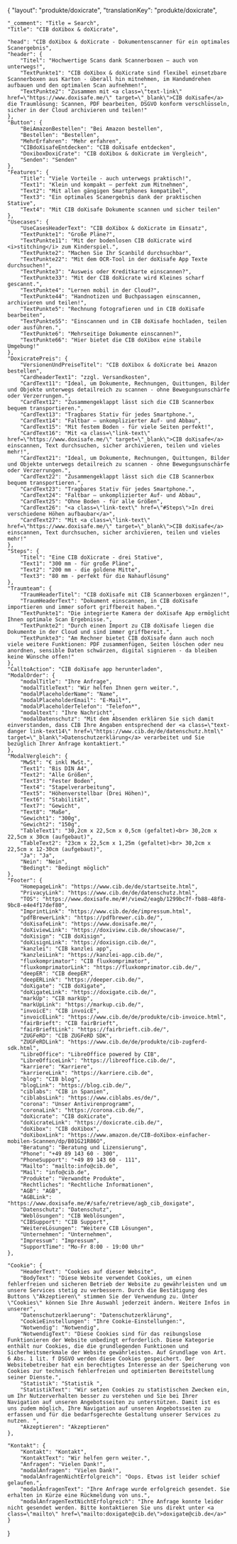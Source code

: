 {
    "layout": "produkte/doxicrate",
	"translationKey": "produkte/doxicrate",

    "_comment": "Title = Search", 
    "Title": "CIB doXibox & doXicrate",

    "head": "CIB doXibox & doXicrate - Dokumentenscanner für ein optimales Scanergebnis",
    "header": {
        "Titel": "Hochwertige Scans dank Scannerboxen – auch von unterwegs!",
        "TextPunkte1": "CIB doXibox & doXicrate sind flexibel einsetzbare Scannerboxen aus Karton - überall hin mitnehmen, im Handumdrehen aufbauen und den optimalen Scan aufnehmen!",
        "TextPunkte2": "Zusammen mit <a class=\"text-link\" href=\"https://www.doxisafe.me/\" target=\"_blank\">CIB doXisafe</a> die Traumlösung: Scannen, PDF bearbeiten, DSGVO konform verschlüsseln, sicher in der Cloud archivieren und teilen!"
    },
    "Button": {
        "BeiAmazonBestellen": "Bei Amazon bestellen",
        "Bestellen": "Bestellen",
        "MehrErfahren": "Mehr erfahren",
        "CIBdoXisafeEntdecken": "CIB doXisafe entdecken",
        "DoxiboxDoxiCrate": "CIB doXibox & doXicrate im Vergleich",
        "Senden": "Senden"
    },
    "Features": {
        "Title": "Viele Vorteile - auch unterwegs praktisch!",
        "Text1": "Klein und kompakt – perfekt zum Mitnehmen",
        "Text2": "Mit allen gängigen Smartphones kompatibel",
        "Text3": "Ein optimales Scanergebnis dank der praktischen Stative",
        "Text4": "Mit CIB doXisafe Dokumente scannen und sicher teilen"
    },
    "Usecases": {
        "UseCasesHeaderText": "CIB doXibox & doXicrate im Einsatz",
        "TextPunkte1": "Große Pläne?",
        "TextPunkte11": "Mit der bodenlosen CIB doXicrate wird <i>stitching</i> zum Kinderspiel.",
        "TextPunkte2": "Machen Sie Ihr Scanbild durchsuchbar",
        "TextPunkte22": "Mit dem OCR-Tool in der doXisafe App Texte durchsuchen!",
        "TextPunkte3": "Ausweis oder Kreditkarte einscannen?",
        "TextPunkte33": "Mit der CIB doXicrate wird Kleines scharf gescannt.",
        "TextPunkte4": "Lernen mobil in der Cloud?",
        "TextPunkte44": "Handnotizen und Buchpassagen einscannen, archivieren und teilen!",
        "TextPunkte5": "Rechnung fotografieren und in CIB doXisafe bearbeiten",
        "TextPunkte55": "Einscannen und in CIB doXisafe hochladen, teilen oder ausführen.",
        "TextPunkte6": "Mehrseitige Dokumente einscannen?",
        "TextPunkte66": "Hier bietet die CIB doXibox eine stabile Umgebung!"
    },
    "DoxicratePreis": {
        "VersionenUndPreiseTitel": "CIB doXibox & doXicrate bei Amazon bestellen",
        "CardheaderText1": "zzgl. Versandkosten",
        "CardText11": "Ideal, um Dokumente, Rechnungen, Quittungen, Bilder und Objekte unterwegs detailreich zu scannen - ohne Bewegungsunschärfe oder Verzerrungen.",
        "CardText12": "Zusammengeklappt lässt sich die CIB Scannerbox bequem transportieren.",
        "CardText13": "Tragbares Stativ für jedes Smartphone.",
        "CardText14": "Faltbar – unkomplizierter Auf- und Abbau",
        "CardText15": "Mit festem Boden - für viele Seiten perfekt!",
        "CardText16": "Mit <a class=\"link-text\" href=\"https://www.doxisafe.me/\" target=\"_blank\">CIB doXisafe</a> einscannen, Text durchsuchen, sicher archivieren, teilen und vieles mehr!",
        "CardText21": "Ideal, um Dokumente, Rechnungen, Quittungen, Bilder und Objekte unterwegs detailreich zu scannen - ohne Bewegungsunschärfe oder Verzerrungen.",
        "CardText22": "Zusammengeklappt lässt sich die CIB Scannerbox bequem transportieren.",
        "CardText23": "Tragbares Stativ für jedes Smartphone.",
        "CardText24": "Faltbar – unkomplizierter Auf- und Abbau",
        "CardText25": "Ohne Boden - für alle Größen",
        "CardText26": "<a class=\"link-text\" href=\"#Steps\">In drei verschiedene Höhen aufbaubar</a>",
        "CardText27": "Mit <a class=\"link-text\" href=\"https://www.doxisafe.me/\" target=\"_blank\">CIB doXisafe</a> einscannen, Text durchsuchen, sicher archivieren, teilen und vieles mehr!"
    },
    "Steps": {
        "Titel": "Eine CIB doXicrate - drei Stative",
        "Text1": "300 mm - für große Pläne",
        "Text2": "200 mm - die goldene Mitte",
        "Text3": "80 mm - perfekt für die Nahauflösung"
    },
    "Traumteam": {
        "TraumHeaderTitel": "CIB doXisafe mit CIB Scannerboxen ergänzen!",
        "TraumHeaderText": "Dokument einscannen, in CIB doXisafe importieren und immer sofort griffbereit haben.",
        "TextPunkte1": "Die integrierte Kamera der doXisafe App ermöglicht Ihnen optimale Scan Ergebnisse.",
        "TextPunkte2": "Durch einen Import zu CIB doXisafe liegen die Dokumente in der Cloud und sind immer griffbereit.",
        "TextPunkte3": "Am Rechner bietet CIB doXisafe dann auch noch viele weitere Funktionen: PDF zusammenfügen, Seiten löschen oder neu anordnen, sensible Daten schwärzen, digital signieren - da bleiben keine Wünsche offen!"
    },
    "CalltoAction": "CIB doXisafe app herunterladen",
    "ModalOrder": {
        "modalTitle": "Ihre Anfrage",
        "modalTitleText": "Wir helfen Ihnen gern weiter.",
        "modalPlaceholderName": "Name",
        "modalPlaceholderEmail": "E-Mail*",
        "modalPlaceholderTelefon": "Telefon*",
        "modaltext": "Ihre Nachricht",
        "modalDatenschutz": "Mit dem Absenden erklären Sie sich damit einverstanden, dass CIB Ihre Angaben entsprechend der <a class=\"text-danger link-text14\" href=\"https://www.cib.de/de/datenschutz.html\" target=\"_blank\">Datenschutzerklärung</a> verarbeitet und Sie bezüglich Ihrer Anfrage kontaktiert."
    },
    "ModalVergleich": {
        "MwSt": "€ inkl MwSt.",
        "Text1": "Bis DIN A4",
        "Text2": "Alle Größen",
        "Text3": "Fester Boden",
        "Text4": "Stapelverarbeitung",
        "Text5": "Höhenverstellbar (Drei Höhen)",
        "Text6": "Stabilität",
        "Text7": "Gewicht",
        "Text8": "Maße",
        "Gewicht1": "300g",
        "Gewicht2": "150g",
        "TableText1": "30,2cm x 22,5cm x 0,5cm (gefaltet)<br> 30,2cm x 22,5cm x 30cm (aufgebaut)",
        "TableText2": "23cm x 22,5cm x 1,25m (gefaltet)<br> 30,2cm x 22,5cm x 12-30cm (aufgebaut)",
        "Ja": "Ja",
        "Nein": "Nein",
        "Bedingt": "Bedingt möglich"
    },
    "Footer": {
        "HomepageLink": "https://www.cib.de/de/startseite.html",
        "PrivacyLink": "https://www.cib.de/de/datenschutz.html",
        "TOS": "https://www.doxisafe.me/#!/view2/eagb/1299bc7f-fb88-48f8-9bc8-e4e4f17def80",
        "ImprintLink": "https://www.cib.de/de/impressum.html",
        "pdfBrewerLink": "https://pdfbrewer.cib.de/",
        "doXisafeLink": "https://www.doxisafe.me/",
        "doXiviewLink": "https://doxiview.cib.de/showcase/",
        "doXisign": "CIB doXisign",
        "doXisignLink": "https://doxisign.cib.de/",
        "kanzlei": "CIB kanzlei app",
        "kanzleiLink": "https://kanzlei-app.cib.de/",
        "fluxkomprimator": "CIB fluxkomprimator",
        "fluxkomprimatorLink": "https://fluxkomprimator.cib.de/",
        "deepER": "CIB deepER",
        "deepERLink": "https://deeper.cib.de/",
        "doXigate": "CIB doXigate",
        "doXigateLink": "https://doxigate.cib.de/",
        "markUp": "CIB markUp",
        "markUpLink": "https://markup.cib.de/",
        "invoicE": "CIB invoicE",
        "invoicELink": "https://www.cib.de/de/produkte/cib-invoice.html",
        "fairBrieft": "CIB fairBrieft",
        "fairBrieftLink": "https://fairbrieft.cib.de/",
        "ZUGFeRD": "CIB ZUGFeRD SDK",
        "ZUGFeRDLink": "https://www.cib.de/de/produkte/cib-zugferd-sdk.html",
        "LibreOffice": "LibreOffice powered by CIB",
        "LibreOfficeLink": "https://libreoffice.cib.de/",
    	"karriere": "Karriere",
        "karriereLink": "https://karriere.cib.de",
        "blog": "CIB blog",
        "blogLink": "https://blog.cib.de/",
        "ciblabs": "CIB in Spanien",
        "ciblabsLink": "https://www.ciblabs.es/de/",
        "corona": "Unser Antivirenprogramm",
        "coronaLink": "https://corona.cib.de/",
        "doXicrate": "CIB doXicrate",
        "doXicrateLink": "https://doxicrate.cib.de/",
        "doXibox": "CIB doXibox",
        "doXiboxLink": "https://www.amazon.de/CIB-doXibox-einfacher-mobilen-Scannen/dp/B01G21R86O",
        "Beratung": "Beratung und Lizensierung",
        "Phone": "+49 89 143 60 - 300",
        "PhoneSupport": "+49 89 143 60 - 111",
        "Mailto": "mailto:info@cib.de",
        "Mail": "info@cib.de",
        "Produkte": "Verwandte Produkte",
        "Rechtliches": "Rechtliche Informationen",
        "AGB": "AGB",
        "AGBLink": "https://www.doxisafe.me/#/safe/retrieve/agb_cib_doxigate",
        "Datenschutz": "Datenschutz",
        "Weblösungen": "CIB Weblösungen",
        "CIBSupport": "CIB Support",
        "WeitereLösungen": "Weitere CIB Lösungen",
        "Unternehmen": "Unternehmen",
        "Impressum": "Impressum",
        "SupportTime": "Mo-Fr 8:00 - 19:00 Uhr"
    },

    "Cookie": {
        "HeaderText": "Cookies auf dieser Website",
        "BodyText": "Diese Website verwendet Cookies, um einen fehlerfreien und sicheren Betrieb der Website zu gewährleisten und um unsere Services stetig zu verbessern. Durch die Bestätigung des Buttons \"Akzeptieren\" stimmen Sie der Verwendung zu. Unter \"Cookies\" können Sie Ihre Auswahl jederzeit ändern. Weitere Infos in unserer",
        "Datenschutzerklaerung": "Datenschutzerklärung",
        "CookieEinstellungen": "Ihre Cookie-Einstellungen:",
        "Notwendig": "Notwendig",
        "NotwendigText": "Diese Cookies sind für das reibungslose Funktionieren der Website unbedingt erforderlich. Diese Kategorie enthält nur Cookies, die die grundlegenden Funktionen und Sicherheitsmerkmale der Website gewährleisten. Auf Grundlage von Art. 6 Abs. 1 lit. f DSGVO werden diese Cookies gespeichert. Der Websitebetreiber hat ein berechtigtes Interesse an der Speicherung von Cookies zur technisch fehlerfreien und optimierten Bereitstellung seiner Dienste.",
        "Statistik": "Statistik ",
        "StatistikText": "Wir setzen Cookies zu statistischen Zwecken ein, um Ihr Nutzerverhalten besser zu verstehen und Sie bei Ihrer Navigation auf unseren Angebotsseiten zu unterstützen. Damit ist es uns zudem möglich, Ihre Navigation auf unseren Angebotsseiten zu erfassen und für die bedarfsgerechte Gestaltung unserer Services zu nutzen. ",
        "Akzeptieren": "Akzeptieren"
    },

    "Kontakt": {
        "Kontakt": "Kontakt",
        "KontaktText": "Wir helfen gern weiter.",
        "Anfragen": "Vielen Dank!",
        "modalAnfragen": "Vielen Dank!",
        "modalAnfragenNichtErfolgreich": "Oops. Etwas ist leider schief gelaufen.",
        "modalAnfragenText": "Ihre Anfrage wurde erfolgreich gesendet. Sie erhalten in Kürze eine Rückmeldung von uns.",
        "modalAnfragenTextNichtErfolgreich": "Ihre Anfrage konnte leider nicht gesendet werden. Bitte kontaktieren Sie uns direkt unter <a class=\"mailto\" href=\"mailto:doxigate@cib.de\">doxigate@cib.de</a>"
    }

}